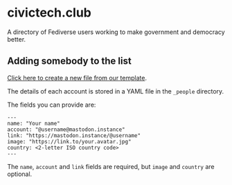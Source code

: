 # civictech.club

A directory of Fediverse users working to make government and democracy better.

## Adding somebody to the list

[Click here to create a new file from our template][link].

The details of each account is stored in a YAML file in the `_people` directory.

The fields you can provide are:

```
---
name: "Your name"
account: "@username@mastodon.instance"
link: "https://mastodon.instance/@username"
image: "https://link.to/your.avatar.jpg"
country: <2-letter ISO country code>
---
```

The `name`, `account` and `link` fields are required, but `image` and `country` are optional.

[link]: https://github.com/JordanHatch/civictech.club/new/main/_people?filename=_people/your-name-here.yml&value=---%0Aname:%20%22Your%20name%22%0Aaccount:%20"@username@yourmastodon.instance"%0Alink:%20"https://mastodon.instance/@username"%0Aimage:%20"https://link.to/your.avatar.jpg"%0Acountry:%20"2-letter%20ISO%20country%20code"%0A---%0A%0A%3C!--%0ANote:%20Please%20leave%20the%20dashes%20above%20and%20below%20your%20details.%0AFor%20the%20country%20code,%20use%20"GB"%20instead%20of%20the%20UK.%0A--%3E
